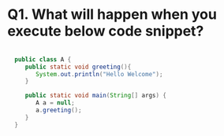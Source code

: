 # Q1. What will happen when you execute below code snippet?

  
  ```java
    
    public class A {
       public static void greeting(){
          System.out.println("Hello Welcome");
       }
  
       public static void main(String[] args) {
          A a = null;
          a.greeting();
       }
    }
  ```
